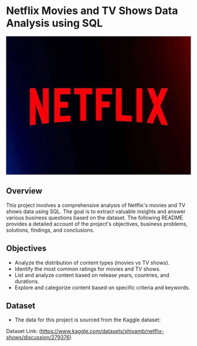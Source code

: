 # Netflix Movies and TV Shows Data Analysis using SQL

![netflix logo](https://github.com/RAHUL-creator2005/Netflix_Sql_Project/blob/main/netflix%20logo.webp)
## Overview
This project involves a comprehensive analysis of Netflix's movies and TV shows data using SQL. The goal is to extract valuable insights and answer various business questions based on the dataset. The following README provides a detailed account of the project's objectives, business problems, solutions, findings, and conclusions.

## Objectives
* Analyze the distribution of content types (movies vs TV shows).
* Identify the most common ratings for movies and TV shows.
* List and analyze content based on release years, countries, and durations.
* Explore and categorize content based on specific criteria and keywords.

## Dataset
* The data for this project is sourced from the Kaggle dataset:

Dataset Link: (https://www.kaggle.com/datasets/shivamb/netflix-shows/discussion/279376)
